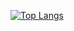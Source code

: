 [![Top Langs](https://github-readme-stats.vercel.app/api/top-langs/?username=lukovskiy541&layout=compact&hide=javascript,cmake,kotlin,swift&langs_count=8&cache_seconds=3600)](https://github.com/anuraghazra/github-readme-stats)
